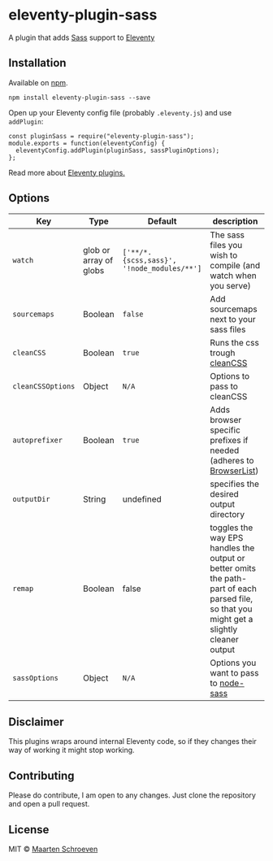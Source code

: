 # eleventy-plugin-sass

A plugin that adds [Sass](https://sass-lang.com/) support to [Eleventy](https://github.com/11ty/eleventy)

## Installation

Available on [npm](https://www.npmjs.com/package/eleventy-plugin-sass).

```
npm install eleventy-plugin-sass --save
```

Open up your Eleventy config file (probably `.eleventy.js`) and use `addPlugin`:

```
const pluginSass = require("eleventy-plugin-sass");
module.exports = function(eleventyConfig) {
  eleventyConfig.addPlugin(pluginSass, sassPluginOptions);
};
```

Read more about [Eleventy plugins.](https://www.11ty.io/docs/plugins/)

## Options

| Key               | Type                   | Default                                    | description                                                                                                       |
| ----------------- | ---------------------- | ------------------------------------------ | ----------------------------------------------------------------------------------------------------------------- |
| `watch`           | glob or array of globs | `['**/*.{scss,sass}', '!node_modules/**']` | The sass files you wish to compile (and watch when you serve)                                                     |
| `sourcemaps`      | Boolean                | `false`                                    | Add sourcemaps next to your sass files                                                                            |
| `cleanCSS`        | Boolean                | `true`                                     | Runs the css trough [cleanCSS](https://github.com/jakubpawlowicz/clean-css)                                       |
| `cleanCSSOptions` | Object                 | `N/A`                                      | Options to pass to cleanCSS                                                                                       |
| `autoprefixer`    | Boolean                | `true`                                     | Adds browser specific prefixes if needed (adheres to [BrowserList](https://github.com/browserslist/browserslist)) |
| `outputDir`       | String                 | undefined                                  | specifies the desired output directory |
| `remap`           | Boolean                | false                                      | toggles the way EPS handles the output or better omits the path-part of each parsed file, so that you might get a slightly cleaner output |
| `sassOptions`     | Object                 | `N/A`                                      | Options you want to pass to [node-sass](https://github.com/sass/node-sass#options) |

## Disclaimer

This plugins wraps around internal Eleventy code, so if they changes their way of working it might stop working.

## Contributing

Please do contribute, I am open to any changes. Just clone the repository and open a pull request.

## License

MIT © [Maarten Schroeven](maarten@sonaryr.be)
